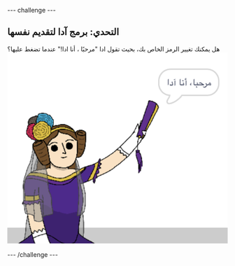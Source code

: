 \--- challenge \---

## التحدي: برمج آدا لتقديم نفسها

هل يمكنك تغيير الرمز الخاص بك، بحيث تقول ادا "مرحبًا ، أنا ادا!" عندما تضغط عليها؟ ![كائن ادا تقول "مرحبًا ، أنا ادا!](images/poetry-ada-intro.png)

\--- /challenge \---